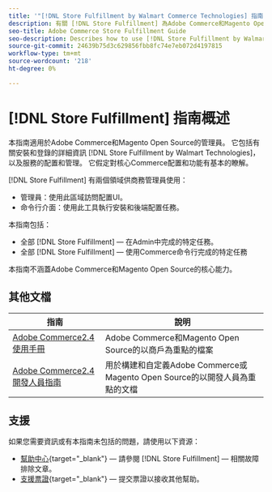 ```yaml
---
title: '"[!DNL Store Fulfillment by Walmart Commerce Technologies] 指南概述"'
description: 有關 [!DNL Store Fulfillment] 為Adobe Commerce和Magento Open Source管理員提供，包括安裝和安裝
seo-title: Adobe Commerce Store Fulfillment Guide
seo-description: Describes how to use [!DNL Store Fulfillment by Walmart Technologies] services with Adobe Commerce or Magento Open Source.
source-git-commit: 24639b75d3c629856fbb8fc74e7eb072d4197815
workflow-type: tm+mt
source-wordcount: '218'
ht-degree: 0%

---
```


# [!DNL Store Fulfillment] 指南概述

本指南適用於Adobe Commerce和Magento Open Source的管理員。 它包括有關安裝和登錄的詳細資訊 [!DNL Store Fulfillment by Walmart Technologies]，以及服務的配置和管理。 它假定對核心Commerce配置和功能有基本的瞭解。

[!DNL Store Fulfillment] 有兩個領域供商務管理員使用：

* 管理員：使用此區域訪問配置UI。
* 命令行介面：使用此工具執行安裝和後端配置任務。

本指南包括：

* 全部 [!DNL Store Fulfillment] — 在Admin中完成的特定任務。
* 全部 [!DNL Store Fulfillment] — 使用Commerce命令行完成的特定任務

本指南不涵蓋Adobe Commerce和Magento Open Source的核心能力。

## 其他文檔

| 指南 | 說明 |
|-----------------------------------------------------------------------|---------------------------------------------------------------------------------------------------|
| [Adobe Commerce2.4使用手冊](https://docs.magento.com/user-guide/) | Adobe Commerce和Magento Open Source的以商戶為重點的檔案 |
| [Adobe Commerce2.4開發人員指南](https://devdocs.magento.com/) | 用於構建和自定義Adobe Commerce或Magento Open Source的以開發人員為重點的文檔 |

## 支援

如果您需要資訊或有本指南未包括的問題，請使用以下資源：

* [幫助中心](https://support.magento.com/hc/en-us){target=&quot;_blank&quot;} — 請參閱 [!DNL Store Fulfillment] — 相關故障排除文章。
* [支援票證](https://support.magento.com/hc/en-us/articles/360000913794#submit-ticket){target=&quot;_blank&quot;} — 提交票證以接收其他幫助。
